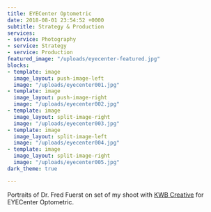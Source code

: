 ```yaml
---
title: EYECenter Optometric
date: 2018-08-01 23:54:52 +0000
subtitle: Strategy & Production
services:
- service: Photography
- service: Strategy
- service: Production
featured_image: "/uploads/eyecenter-featured.jpg"
blocks:
- template: image
  image_layout: push-image-left
  image: "/uploads/eyecenter001.jpg"
- template: image
  image_layout: push-image-right
  image: "/uploads/eyecenter002.jpg"
- template: image
  image_layout: split-image-right
  image: "/uploads/eyecenter003.jpg"
- template: image
  image_layout: split-image-left
  image: "/uploads/eyecenter004.jpg"
- template: image
  image_layout: split-image-right
  image: "/uploads/eyecenter005.jpg"
dark_theme: true

---
```

Portraits of Dr. Fred Fuerst on set of my shoot with [KWB Creative](https://kwbcreative.com) for EYECenter Optometric.